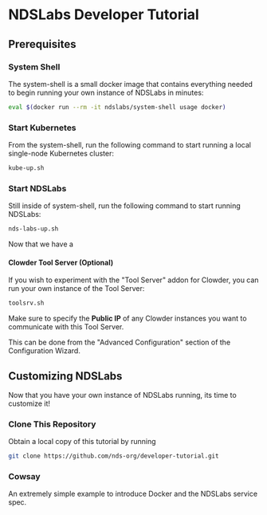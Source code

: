 # NDSLabs Developer Tutorial

## Prerequisites

### System Shell
The system-shell is a small docker image that contains everything needed to begin running your own instance of NDSLabs in minutes:
```bash
eval $(docker run --rm -it ndslabs/system-shell usage docker)
```

### Start Kubernetes
From the system-shell, run the following command to start running a local single-node Kubernetes cluster:
```bash
kube-up.sh
```

### Start NDSLabs
Still inside of system-shell, run the following command to start running NDSLabs:
```bash
nds-labs-up.sh
``` 

Now that we have a 

#### Clowder Tool Server (Optional)
If you wish to experiment with the "Tool Server" addon for Clowder, you can run your own instance of the Tool Server:
```bash
toolsrv.sh
```

Make sure to specify the **Public IP** of any Clowder instances you want to communicate with this Tool Server.

This can be done from the "Advanced Configuration" section of the Configuration Wizard.

## Customizing NDSLabs
Now that you have your own instance of NDSLabs running, its time to customize it!

### Clone This Repository
Obtain a local copy of this tutorial by running
```bash
git clone https://github.com/nds-org/developer-tutorial.git
```

### Cowsay
An extremely simple example to introduce Docker and the NDSLabs service spec.

